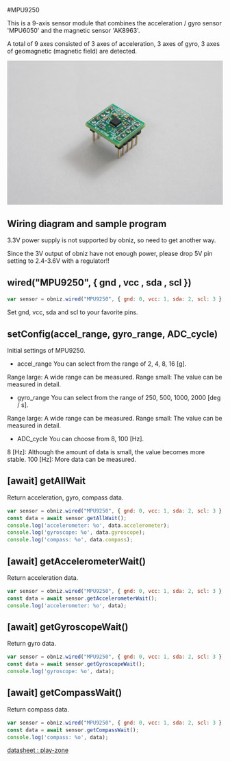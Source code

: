 #MPU9250

This is a 9-axis sensor module that combines the acceleration / gyro sensor 'MPU6050' and the magnetic sensor 'AK8963'.


A total of 9 axes consisted of 3 axes of acceleration, 3 axes of gyro, 3 axes of geomagnetic (magnetic field) are detected.

![](./image.jpg)

## Wiring diagram and sample program

3.3V power supply is not supported by obniz, so need to get another way.

Since the 3V output of obniz have not enough power, please drop 5V pin setting to 2.4-3.6V with a regulator!!


## wired("MPU9250", { gnd , vcc , sda , scl })

```javascript
var sensor = obniz.wired("MPU9250", { gnd: 0, vcc: 1, sda: 2, scl: 3 });
```
Set gnd, vcc, sda and scl to your favorite pins.


## setConfig(accel_range, gyro_range, ADC_cycle)

Initial settings of MPU9250.

- accel_range
You can select from the range of 2, 4, 8, 16 [g].

Range large: A wide range can be measured.
Range small: The value can be measured in detail.

- gyro_range
You can select from the range of 250, 500, 1000, 2000 [deg / s].

Range large: A wide range can be measured.
Range small: The value can be measured in detail.

- ADC_cycle
You can choose from 8, 100 [Hz].

8 [Hz]: Although the amount of data is small, the value becomes more stable.
100 [Hz]: More data can be measured.




## [await] getAllWait

Return acceleration, gyro, compass data.

```javascript
var sensor = obniz.wired("MPU9250", { gnd: 0, vcc: 1, sda: 2, scl: 3 });
const data = await sensor.getAllWait();
console.log('accelerometer: %o', data.accelerometer);
console.log('gyroscope: %o', data.gyroscope);
console.log('compass: %o', data.compass);
```
## [await] getAccelerometerWait()

Return acceleration data.


```javascript
var sensor = obniz.wired("MPU9250", { gnd: 0, vcc: 1, sda: 2, scl: 3 });
const data = await sensor.getAccelerometerWait();
console.log('accelerometer: %o', data);
```
## [await] getGyroscopeWait()

Return gyro data.

```javascript
var sensor = obniz.wired("MPU9250", { gnd: 0, vcc: 1, sda: 2, scl: 3 });
const data = await sensor.getGyroscopeWait();
console.log('gyroscope: %o', data);
```

## [await] getCompassWait()


Return compass data.

```javascript
var sensor = obniz.wired("MPU9250", { gnd: 0, vcc: 1, sda: 2, scl: 3 });
const data = await sensor.getCompassWait();
console.log('compass: %o', data);
```



[datasheet : play-zone](https://www.play-zone.ch/en/mpu-9250-accelerometer-gyro-kompass.html)

